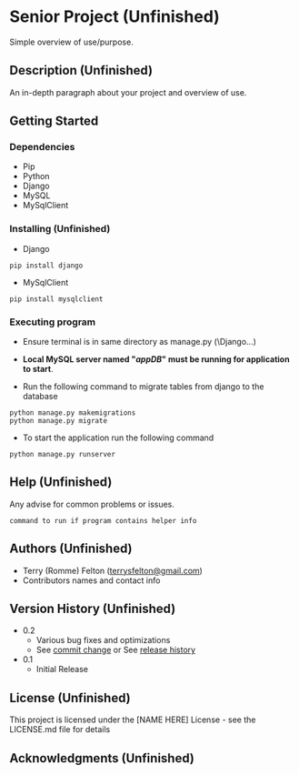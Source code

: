 # Senior Project (Unfinished)

Simple overview of use/purpose.

## Description (Unfinished)

An in-depth paragraph about your project and overview of use.

## Getting Started

### Dependencies
- Pip
- Python
- Django
- MySQL 
- MySqlClient

### Installing (Unfinished)

* Django
```
pip install django
```

* MySqlClient
```
pip install mysqlclient
```
### Executing program

* Ensure terminal is in same directory as manage.py (\Django\...)

* <b>Local MySQL server named "<i>appDB</i>" must be running for application to start</b>.

* Run the following command to migrate tables from django to the database
```
python manage.py makemigrations
python manage.py migrate
```


* To start the application run the following command
```
python manage.py runserver
```

## Help (Unfinished)

Any advise for common problems or issues.
```
command to run if program contains helper info
```

## Authors (Unfinished)

- Terry (Romme) Felton (terrysfelton@gmail.com)
- Contributors names and contact info


## Version History (Unfinished)

* 0.2
    * Various bug fixes and optimizations
    * See [commit change]() or See [release history]()
* 0.1
    * Initial Release

## License (Unfinished)

This project is licensed under the [NAME HERE] License - see the LICENSE.md file for details

## Acknowledgments (Unfinished)